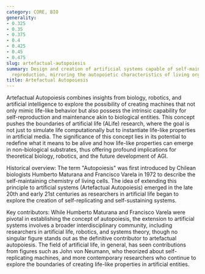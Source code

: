```yaml
---
category: CORE, BIO
generality:
- 0.325
- 0.35
- 0.375
- 0.4
- 0.425
- 0.45
- 0.475
slug: artefactual-autopoiesis
summary: Design and creation of artificial systems capable of self-maintenance and
  reproduction, mirroring the autopoietic characteristics of living organisms.
title: Artefactual Autopoiesis
---
```


Artefactual Autopoiesis combines insights from biology, robotics, and artificial intelligence to explore the possibility of creating machines that not only mimic life-like behavior but also possess the intrinsic capability for self-reproduction and maintenance akin to biological entities. This concept pushes the boundaries of artificial life (ALife) research, where the goal is not just to simulate life computationally but to instantiate life-like properties in artificial media. The significance of this concept lies in its potential to redefine what it means to be alive and how life-like properties can emerge in non-biological substrates, thus offering profound implications for theoretical biology, robotics, and the future development of AGI.

Historical overview: The term "Autopoiesis" was first introduced by Chilean biologists Humberto Maturana and Francisco Varela in 1972 to describe the self-maintaining chemistry of living cells. The idea of extending this principle to artificial systems (Artefactual Autopoiesis) emerged in the late 20th and early 21st centuries as researchers in artificial life began to explore the creation of self-replicating and self-sustaining systems.

Key contributors: While Humberto Maturana and Francisco Varela were pivotal in establishing the concept of autopoiesis, the extension to artificial systems involves a broader interdisciplinary community, including researchers in artificial life, robotics, and systems theory, though no singular figure stands out as the definitive contributor to artefactual autopoiesis. The field of artificial life, in general, has seen contributions from figures such as John von Neumann, who theorized about self-replicating machines, and more contemporary researchers who continue to explore the boundaries of creating life-like properties in artificial entities.